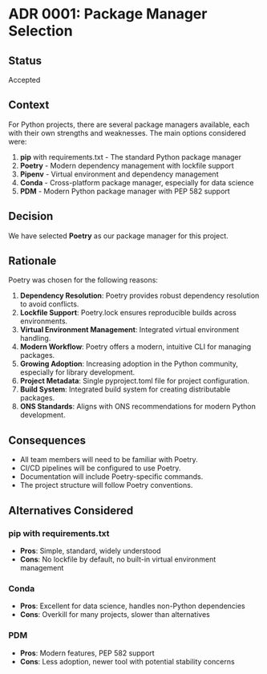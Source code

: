 # ADR 0001: Package Manager Selection

## Status

Accepted

## Context

For Python projects, there are several package managers available, each with their own strengths and weaknesses. The main options considered were:

1. **pip** with requirements.txt - The standard Python package manager
2. **Poetry** - Modern dependency management with lockfile support
3. **Pipenv** - Virtual environment and dependency management
4. **Conda** - Cross-platform package manager, especially for data science
5. **PDM** - Modern Python package manager with PEP 582 support

## Decision

We have selected **Poetry** as our package manager for this project.

## Rationale

Poetry was chosen for the following reasons:

1. **Dependency Resolution**: Poetry provides robust dependency resolution to avoid conflicts.
2. **Lockfile Support**: Poetry.lock ensures reproducible builds across environments.
3. **Virtual Environment Management**: Integrated virtual environment handling.
4. **Modern Workflow**: Poetry offers a modern, intuitive CLI for managing packages.
5. **Growing Adoption**: Increasing adoption in the Python community, especially for library development.
6. **Project Metadata**: Single pyproject.toml file for project configuration.
7. **Build System**: Integrated build system for creating distributable packages.
8. **ONS Standards**: Aligns with ONS recommendations for modern Python development.

## Consequences

- All team members will need to be familiar with Poetry.
- CI/CD pipelines will be configured to use Poetry.
- Documentation will include Poetry-specific commands.
- The project structure will follow Poetry conventions.

## Alternatives Considered

### pip with requirements.txt
- **Pros**: Simple, standard, widely understood
- **Cons**: No lockfile by default, no built-in virtual environment management

### Conda
- **Pros**: Excellent for data science, handles non-Python dependencies
- **Cons**: Overkill for many projects, slower than alternatives

### PDM
- **Pros**: Modern features, PEP 582 support
- **Cons**: Less adoption, newer tool with potential stability concerns
